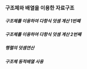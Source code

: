 ### 구조체와 배열을 이용한 자료구조
##### 구조체를 이용하여 다항식 덧셈 계산 1번째
##### 구조체를 이용하여 다항식 덧셈 계산 2번째
##### 행렬의 덧셈연산
##### 구조체 동적배열 사용
